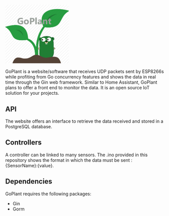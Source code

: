 <img src="https://github.com/jaypey/GoPlant/blob/master/static/goplantlogo.png?raw=true" alt="drawing" width="200"/>

GoPlant is a website/software that receives UDP packets sent by ESP8266s while profiting from Go concurrency features and shows the data in real time through the Gin web framework.
Similar to Home Assistant, GoPlant plans to offer a front end to monitor the data. It is an open source IoT solution for your projects.

## API

The website offers an interface to retrieve the data received and stored in a PostgreSQL database. 

## Controllers

A controller can be linked to many sensors. The .ino provided in this repository shows the format in which the data must be sent : {SensorName}:{value}. 

## Dependencies
GoPlant requires the following packages:
- Gin
- Gorm
